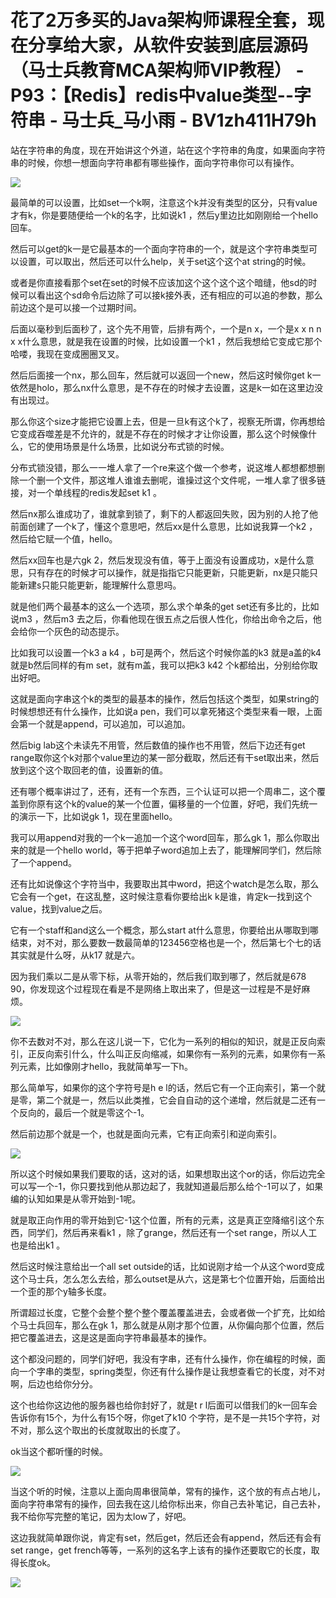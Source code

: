 # 花了2万多买的Java架构师课程全套，现在分享给大家，从软件安装到底层源码（马士兵教育MCA架构师VIP教程） - P93：【Redis】redis中value类型--字符串 - 马士兵_马小雨 - BV1zh411H79h

站在字符串的角度，现在开始讲这个外道，站在这个字符串的角度，如果面向字符串的时候，你想一想面向字符串都有哪些操作，面向字符串你可以有操作。



![](img/c936602f1bfe2bfc62c24b0da970e64f_1.png)

最简单的可以设置，比如set一个k啊，注意这个k并没有类型的区分，只有value才有k，你是要随便给一个k的名字，比如说k1 ，然后y里边比如刚刚给一个hello回车。

然后可以get的k一是它最基本的一个面向字符串的一个，就是这个字符串类型可以设置，可以取出，然后还可以什么help，关于set这个这个at string的时候。

或者是你直接看那个set在set的时候不应该加这个这个这个这个暗缝，他sd的时候可以看出这个sd命令后边除了可以接k接外表，还有相应的可以追的参数，那么前边这个是可以接一个过期时间。

后面以毫秒到后面秒了，这个先不用管，后排有两个，一个是n x，一个是x x n n x x什么意思，就是我在设置的时候，比如设置一个k1 ，然后我想给它变成它那个哈喽，我现在变成圈圈叉叉。

然后后面接一个nx，那么回车，然后就可以返回一个new，然后这时候你get k一依然是holo，那么nx什么意思，是不存在的时候才去设置，这是k一如在这里边没有出现过。

那么你这个size才能把它设置上去，但是一旦k有这个k了，视察无所谓，你再想给它变成吞噬差是不允许的，就是不存在的时候才才让你设置，那么这个时候像什么，它的使用场景是什么场景，比如说分布式锁的时候。

分布式锁没错，那么一一堆人拿了一个re来这个做一个参考，说这堆人都想都想删除一个删一个文件，那这堆人谁谁去删呢，谁操过这个文件呢，一堆人拿了很多链接，对一个单线程的redis发起set k1 。

然后nx那么谁成功了，谁就拿到锁了，剩下的人都返回失败，因为别的人抢了他前面创建了一个k了，懂这个意思吧，然后xx是什么意思，比如说我算一个k2 ，然后给它赋一个值，hello。

然后xx回车也是六gk 2，然后发现没有值，等于上面没有设置成功，x是什么意思，只有存在的时候才可以操作，就是指指它只能更新，只能更新，nx是只能只能新建s只能只能更新，能理解什么意思吗。

就是他们两个最基本的这么一个选项，那么求个单条的get set还有多比的，比如说m3 ，然后m3 去之后，你看他现在很五点之后很人性化，你给出命令之后，他会给你一个灰色的动态提示。

比如我可以设置一个k3 a k4 ，b可是两个，然后这个时候你盖的k3 就是a盖的k4 就是b然后同样的有m set，就有m盖，我可以把k3 k42 个k都给出，分别给你取出好吧。

这就是面向字串这个k的类型的最基本的操作，然后包括这个类型，如果string的时候想想还有什么操作，比如说a pen，我们可以拿死猪这个类型来看一眼，上面会第一个就是append，可以追加，可以追加。

然后big lab这个未读先不用管，然后数值的操作也不用管，然后下边还有get range取你这个k对那个value里边的某一部分截取，然后还有干set取出来，然后放到这个这个取回老的值，设置新的值。

还有哪个概率讲过了，还有，还有一个东西，三个认证可以把一个周串二，这个覆盖到你原有这个k的value的某一个位置，偏移量的一个位置，好吧，我们先统一的演示一下，比如说gk 1，现在里面hello。

我可以用append对我的一个k一追加一个这个word回车，那么gk 1，那么你取出来的就是一个hello world，等于把单子word追加上去了，能理解同学们，然后除了一个append。

还有比如说像这个字符当中，我要取出其中word，把这个watch是怎么取，那么它会有一个get，在这乱整，这时候注意看你要给出k k是谁，肯定k一找到这个value，找到value之后。

它有一个staff和and这么一个概念，那么start at什么意思，你要给出从哪取到哪结束，对不对，那么要数一数最简单的123456空格也是一个，然后第七个七的话其实就是什么呀，从k17 就是六。

因为我们乘以二是从零下标，从零开始的，然后我们取到哪了，然后就是678 90，你发现这个过程现在看是不是网络上取出来了，但是这一过程是不是好麻烦。



![](img/c936602f1bfe2bfc62c24b0da970e64f_3.png)

你不去数对不对，那么在这儿说一下，它化为一系列的相似的知识，就是正反向索引，正反向索引什么，什么叫正反向缩减，如果你有一系列的元素，如果你有一系列元素，比如像刚才hello，我就简单写一下h。

那么简单写，如果你的这个字符号是h e l的话，然后它有一个正向索引，第一个就是零，第二个就是一，然后以此类推，它会自自动的这个递增，然后就是二还有一个反向的，最后一个就是零这个-1。

然后前边那个就是一个，也就是面向元素，它有正向索引和逆向索引。

![](img/c936602f1bfe2bfc62c24b0da970e64f_5.png)

所以这个时候如果我们要取的话，这对的话，如果想取出这个or的话，你后边完全可以写一个-1，你只要找到他从那边起了，我就知道最后那么给个-1可以了，如果编的认知如果是从零开始到-1呢。

就是取正向作用的零开始到它-1这个位置，所有的元素，这是真正空降缩引这个东西，同学们，然后再来看k1 ，除了grange，然后还有一个set range，所以人工也是给出k1 。

然后这时候注意给出一个all set outside的话，比如说刚才给一个从这个word变成这个马士兵，怎么怎么去给，那么outset是从六，这是第七个位置开始，后面给出一个歪的那个y轴多长度。

所谓超过长度，它整个会整个整个整个覆盖覆盖进去，会或者做一个扩充，比如给个马士兵回车，那么在gk 1，那么就是从刚才那个位置，从你偏向那个位置，然后把它覆盖进去，这是这是面向字符串最基本的操作。

这个都没问题的，同学们好吧，我没有字串，还有什么操作，你在编程的时候，面向一个字串的类型，spring类型，你还有什么操作是让我想查看它的长度，对不对啊，后边也给你分分。

这个也给你这边他的服务器也给你封好了，就是t r l后面可以借我们的k一回车会告诉你有15个，为什么有15个呀，你get了k10 个字符，是不是一共15个字符，对不对，那么这个取出的长度就取出的长度了。

ok当这个都听懂的时候。

![](img/c936602f1bfe2bfc62c24b0da970e64f_7.png)

当这个听的时候，注意以上面向周串很简单，常有的操作，这个放的有点占地儿，面向字符串常有的操作，回去我在这儿给你标出来，你自己去补笔记，自己去补，我不给你写完整的笔记，因为太low了，好吧。

这边我就简单跟你说，肯定有set，然后get，然后还会有append，然后还有会有set range，get french等等，一系列的这名字上该有的操作还要取它的长度，取得长度ok。



![](img/c936602f1bfe2bfc62c24b0da970e64f_9.png)